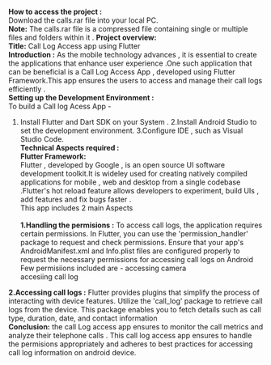 **How to access the project :**<br>
  Download the calls.rar file into your local PC.<br>
**Note:** The calls.rar file is a compressed file containing single or multiple files and folders within it .
**Project overview:**<br>
**Title:** Call Log Access app using Flutter<br>
**Introduction :**
As the mobile technology advances , it is essential to create the applications that enhance user experience .One such application that can be beneficial is a Call Log Access App , developed using Flutter Framework.This app ensures the users to access and manage their call logs efficiently .<br>
**Setting up the Development Environment :** <br>
 To build a Call log Acess App -
 1. Install Flutter  and Dart SDK on your System .
 2.Install Android Studio to set the development environment.
 3.Configure IDE , such as Visual Studio Code.<br>
**Technical Aspects required  :** <br>
**Flutter Framework:** <br>
Flutter , developed by Google , is an open source UI software development toolkit.It is wideley used for creating natively compiled applications for mobile , web and desktop from a single codebase .Flutter's hot reload feature allows developers to experiment, build UIs , add features and fix bugs faster .<br> 
This app  includes 2 main Aspects<br>  
**1.Handling the permisions :** To access call logs, the application requires certain permissions. In Flutter, you can use the 'permission_handler' package to request and check permissions. Ensure that your app's AndroidManifest.xml and Info.plist files are configured properly to request the necessary permissions for accessing call logs on Android 
Few permisiions included are - accessing camera <br>
                               accesiing call log <br>

**2.Accessing call logs :** Flutter provides plugins that simplify the process of interacting with device features. Utilize the 'call_log' package to retrieve call logs from the device. This package enables you to fetch details such as call type, duration, date, and contact information<br> 
**Conclusion:** the call Log access app ensures to monitor the call metrics and analyze their telephone calls .
This call log access app ensures to handle the permisions appropriately and adheres to best practices for accessing call log information on android device.
